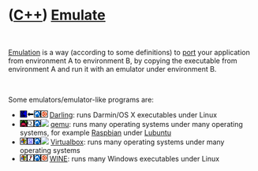 
 

 

 

 

 

([C++](Cpp.md)) [Emulate](CppEmulate.md)
==========================================

 

[Emulation](CppEmulate.md) is a way (according to some definitions) to
[port](CppPort.md) your application from environment A to environment
B, by copying the executable from environment A and run it with an
emulator under environment B.

 

Some emulators/emulator-like programs are:

-   ![Mac](PicMac.png)![From](PicFrom.png)![Lubuntu](PicLubuntu.png)![Ubuntu](PicUbuntu.png)
    [Darling](CppDarling.md): runs Darmin/OS X executables under Linux
-   ![Raspbian](PicRaspbian.png)![qemu](PicQemu.png)![Lubuntu](PicLubuntu.png)![
    ](PicSpacer.png) [qemu](CppQemu.md): runs many operating systems
    under many operating systems, for example
    [Raspbian](CppRaspbian.md) under [Lubuntu](CppLubuntu.md)
-   ![Windows](PicWindows.png)![VirtualBox](PicVirtualBox.png)![Lubuntu](PicLubuntu.png)![
    ](PicSpacer.png) [Virtualbox](CppVirtualBox.md): runs many
    operating systems under many operating systems
-   ![Windows](PicWindows.png)![Wine](PicWine.png)![Lubuntu](PicLubuntu.png)![Ubuntu](PicUbuntu.png)
    [WINE](CppWine.md): runs many Windows executables under Linux

 

 

 

 

 

 

